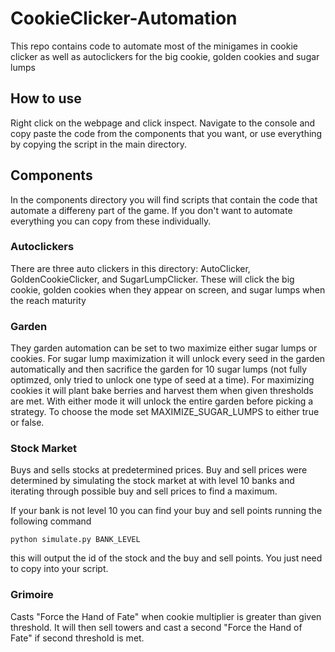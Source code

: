 # CookieClicker-Automation
This repo contains code to automate most of the minigames in cookie clicker as well as autoclickers for the big cookie, golden cookies and sugar lumps
## How to use
Right click on the webpage and click inspect. Navigate to the console and copy paste the code from the components that you want, or use everything by copying the script in the main directory.

## Components
In the components directory you will find scripts that contain the code that automate a differeny part of the game. If you don't want to automate everything you can copy from these individually.
### Autoclickers
There are three auto clickers in this directory: AutoClicker, GoldenCookieClicker, and SugarLumpClicker. These will click the big cookie, golden cookies when they appear on screen, and sugar lumps when the reach maturity
### Garden
They garden automation can be set to two maximize either sugar lumps or cookies. For sugar lump maximization it will unlock every seed in the garden automatically and then sacrifice the garden for 10 sugar lumps (not fully optimzed, only tried to unlock one type of seed at a time). For maximizing cookies it will plant bake berries and harvest them when given thresholds are met. With either mode it will unlock the entire garden before picking a strategy. To choose the mode set MAXIMIZE_SUGAR_LUMPS to either true or false.
### Stock Market
Buys and sells stocks at predetermined prices. Buy and sell prices were determined by simulating the stock market at with level 10 banks and iterating through possible buy and sell prices to find a maximum.

If your bank is not level 10 you can find your buy and sell points running the following command
```console
python simulate.py BANK_LEVEL
```
this will output the id of the stock and the buy and sell points. You just need to copy into your script.
### Grimoire
Casts "Force the Hand of Fate" when cookie multiplier is greater than given threshold. It will then sell towers and cast a second "Force the Hand of Fate" if second threshold is met.
